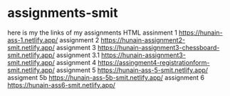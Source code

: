 # assignments-smit
here is my the links of my assignments
HTML
assinment 1 https://hunain-ass-1.netlify.app/
assignment 2 https://hunain-assignment2-smit.netlify.app/
assignment 3 https://hunain-assignment3-chessboard-smit.netlify.app/
assignment 3.1 https://hunain-assignment3-smit.netlify.app/
assignment 4 https://assingment4-registrationform-smit.netlify.app/
assignment 5 https://hunain-ass-5-smit.netlify.app/
assigment 5b https://hunain-ass-5b-smit.netlify.app/
assignment 6 https://hunain-ass6-smit.netlify.app/


